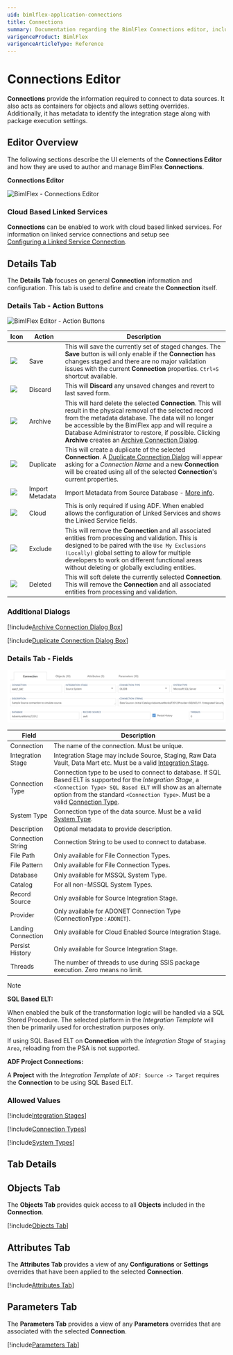 ```yaml
---
uid: bimlflex-application-connections
title: Connections
summary: Documentation regarding the BimlFlex Connections editor, including editor fields, action buttons, field descriptions, setting options, and overrides.
varigenceProduct: BimlFlex
varigenceArticleType: Reference
---
```

# Connections Editor

**Connections** provide the information required to connect to data sources. It also acts as containers for objects and allows setting overrides. Additionally, it has metadata to identify the integration stage along with package execution settings.

## Editor Overview

The following sections describe the UI elements of the **Connections Editor** and how they are used to author and manage BimlFlex **Connections**.

**Connections Editor**

![BimlFlex - Connections Editor](images/bfx-connections-editor.png "BimlFlex - Connections Editor")

<!--
<img
    src="images/bimlflex-app-editor-connections.png"
    title="Connections Editor"
/>
-->

### Cloud Based Linked Services

**Connections** can be enabled to work with cloud based linked services. For information on linked service connections and setup see [Configuring a Linked Service Connection](xref:create-linked-service-connection).

## Details Tab

The **Details Tab** focuses on general **Connection** information and configuration.  This tab is used to define and create the **Connection** itself.

### Details Tab - Action Buttons

![BimlFlex Editor - Action Buttons](images/bfx-connections-action-buttons.png "BimlFlex Editor - Action Buttons")

<!--
<img
    src="images/bimlflex-app-editor-connections-actions.png"
    title="Connections Editor Actions"
/>
-->

| Icon | Action | Description |
|--- |--- |--- |
| <div class="icon-col m-5"><img src="images/svg-icons/save.svg"/></div> | Save | This will save the currently set of staged changes.  The **Save** button is will only enable if the **Connection** has changes staged and there are no major validation issues with the current **Connection** properties.  `Ctrl+S` shortcut available. |
| <div class="icon-col m-5"><img src="images/svg-icons/discard.svg" /></div> | Discard | This will **Discard** any unsaved changes and revert to last saved form. |
|<div class="icon-col m-5"><img src="images/svg-icons/archive-delete.svg" /></div> | Archive | This will hard delete the selected **Connection**.  This will result in the physical removal of the selected record from the metadata database.  The data will no longer be accessible by the BimlFlex app and will require a Database Administrator to restore, if possible. Clicking **Archive** creates an [Archive Connection Dialog](#archive-connection-dialog-box). |
| <div class="icon-col m-5"><img src="images/svg-icons/duplicate-objects.svg" /></div> | Duplicate | This will create a duplicate of the selected **Connection**.  A [Duplicate Connection Dialog](#duplicate-connection-dialog-box) will appear asking for a *Connection Name* and a new **Connection** will be created using all of the selected **Connection**'s current properties. |
| <div class="icon-col m-5"><img src="images/svg-icons/import-metadata.svg"/></div> | Import Metadata | Import Metadata from Source Database - [More info](../concepts/importing-metadata.md). |
| <img src="images/bimlflex-app-action-switch.png" /> | Cloud | This is only required if using ADF.  When enabled allows the configuration of Linked Services and shows the Linked Service fields. |
| <img src="images/bimlflex-app-action-switch.png" /> | Exclude | This will remove the **Connection** and all associated entities from processing and validation.  This is designed to be paired with the `Use My Exclusions (Locally)` global setting to allow for multiple developers to work on different functional areas without deleting or globally excluding entities. |
| <img src="images/bimlflex-app-action-switch.png" /> | Deleted | This will soft delete the currently selected **Connection**.  This will remove the **Connection** and all associated entities from processing and validation. |

[//]: # (TODO: Connection String Editor document an link from Connection String Field)

### Additional Dialogs

[!include[Archive Connection Dialog Box](_dialog-archive-connection-single.md)]

[!include[Duplicate Connection Dialog Box](_dialog-duplicate-connection.md)]

### Details Tab - Fields

<img
    src="images/bimlflex-app-editor-connections-fields.png"
    title="Object Editor Fields"
/>

| Field | Description |
|-|-|
| Connection | The name of the connection. Must be unique. |
| Integration Stage | Integration Stage may include Source, Staging, Raw Data Vault, Data Mart etc.  Must be a valid [Integration Stage](#integration-stages). |
| Connection Type | Connection type to be used to connect to database.  If SQL Based ELT is supported for the *Integration Stage*, a `<Connection Type> SQL Based ELT` will show as an alternate option from the standard `<Connection Type>`.  Must be a valid [Connection Type](#connection-types). |
| System Type | Connection type of the data source.  Must be a valid [System Type](#system-types). |
| Description | Optional metadata to provide description. |
| Connection String | Connection String to be used to connect to database. |
| File Path | Only available for File Connection Types. |
| File Pattern | Only available for File Connection Types. |
| Database | Only available for MSSQL System Type. |
| Catalog | For all non-MSSQL System Types. |
| Record Source | Only available for Source Integration Stage. |
| Provider | Only available for ADONET Connection Type (ConnectionType : `ADONET`). |
| Landing Connection | Only available for Cloud Enabled Source Integration Stage. |
| Persist History | Only available for Source Integration Stage. |
| Threads | The number of threads to use during SSIS package execution.  Zero means no limit. |

> [!NOTE]
> **SQL Based ELT:**  
> 
> When enabled the bulk of the transformation logic will be handled via a SQL Stored Procedure.  The selected platform in the *Integration Template* will then be primarily used for orchestration purposes only.
>  
> If using SQL Based ELT on **Connection** with the *Integration Stage* of `Staging Area`, reloading from the PSA is not supported.
>  
> **ADF Project Connections:**  
> 
> A **Project** with the *Integration Template* of `ADF: Source -> Target` requires the **Connection** to be using SQL Based ELT.

### Allowed Values

[!include[Integration Stages](_enum-integration-stage.md)]

[!include[Connection Types](_enum-connection-type.md)]

[!include[System Types](_enum-system-type.md)]

## Tab Details

## Objects Tab

The **Objects Tab** provides quick access to all **Objects** included in the **Connection**.

[!include[Objects Tab](_tab-objects.md)]

## Attributes Tab

The **Attributes Tab** provides a view of any **Configurations** or **Settings** overrides that have been applied to the selected **Connection**.  

[!include[Attributes Tab](_tab-attributes.md)]

## Parameters Tab

The **Parameters Tab** provides a view of any **Parameters** overrides that are associated with the selected **Connection**.  

[!include[Parameters Tab](_tab-parameters.md)]
